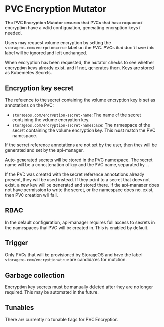 # PVC Encryption Mutator

The PVC Encryption Mutator ensures that PVCs that have requested encryption have
a valid configuration, generating encryption keys if needed.

Users may request volume encryption by setting the
`storageos.com/encrption=true` label on the PVC.  PVCs that don't have this
label will be ignored and left unchanged.

When encryption has been requested, the mutator checks to see whether encryption
keys already exist, and if not, generates them.  Keys are stored as Kubernetes
Secrets.

## Encryption key secret

The reference to the secret containing the volume encryption key is set as
annotations on the PVC:

- `storageos.com/encryption-secret-name`: The name of the secret containing the
  volume encryption key.
- `storageos.com/encryption-secret-namespace`: The namespace of the secret
  containing the volume encryption key.  This must match the PVC namespace.

If the secret reference annotations are not set by the user, then they will be
generated and set by the api-manager.

Auto-generated secrets will be stored in the PVC namespace.  The secret name
will be a concatenation of `key`  and the PVC name, separated by `.`.

If the PVC was created with the secret reference annotations already present,
they will be used instead.  If they point to a secret that does not exist, a new
key will be generated and stored there.  If the api-manager does not have
permission to write the secret, or the namespace does not exist, then PVC
creation will fail.

## RBAC

In the default configuration, api-manager requires full access to secrets in the
namespaces that PVC will be created in.  This is enabled by default.

## Trigger

Only PVCs that will be provisioned by StorageOS and have the label
`storageos.com/encryption=true` are candidates for mutation.

## Garbage collection

Encryption key secrets must be manually deleted after they are no longer
required.  This may be automated in the future.

## Tunables

There are currently no tunable flags for PVC Encryption.
